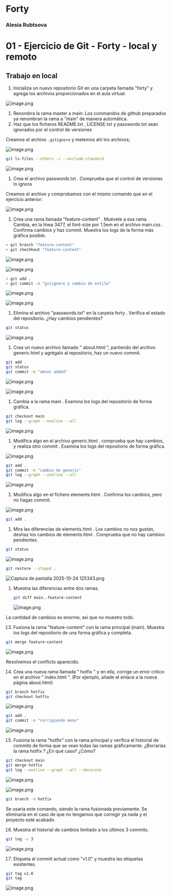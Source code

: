 # Forty

### Alesia Rubtsova

# 01 - Ejercicio de Git - Forty - local y remoto

## Trabajo en local

1. Inicializa un nuevo repositorio Git en una carpeta llamada "forty" y agrega los archivos
proporcionados en el aula virtual.

![image.png](image.png)

1. Renombra la rama master a main: Los commandos de github preparados ya renombran la rama a “main” de manera automática. 
2. Haz que los ficheros README.txt , LICENSE.txt y passwords.txt sean ignorados por el control
de versiones

Creamos el archivo `.gitignore` y metemos ahí los archivos;

![image.png](image%201.png)

```bash
git ls-files --others -i --exclude-standard
```

![image.png](image%202.png)

1. Crea el archivo passwords.txt . Comprueba que el control de versiones lo ignora

Creamos el archivo y comprobamos con el mismo comando que en el ejercicio anterior:

![image.png](image%203.png)

1. Crea una rama llamada "feature-content" . Muévete a esa rama. Cambia, en la línea 3477, el
font-size por 1.5em en el archivo main.css . Confirma cambios y haz commit. Muestra los logs
de la forma más gráfica posible.

```bash
> git branch "feature-content"
> git chechkout "feature-content"
```

![image.png](image%204.png)

![image.png](image%205.png)

```bash
> git add .
> git commit -m "gitignore y cambio de estilo"
```

![image.png](image%206.png)

![image.png](image%207.png)

1. Elimina el archivo "passwords.txt" en la carpeta forty . Verifica el estado del repositorio. ¿Hay cambios pendientes? 

```bash
git status 
```

![image.png](image%208.png)

1. Crea un nuevo archivo llamado " about.html ", partiendo del archivo generic.html y agrégalo al
repositorio, haz un nuevo commit.

```bash
git add .
git status
git commit -m "about added"
```

![image.png](image%209.png)

![image.png](image%2010.png)

1. Cambia a la rama main . Examina los logs del repositorio de forma gráfica.

```bash
git checkout main 
git log --graph --oneline --all
```

![image.png](image%2011.png)

1. Modifica algo en el archivo generic.html , comprueba que hay cambios, y realiza otro commit .
Examina los logs del repositorio de forma gráfica.

![image.png](image%2012.png)

```bash
git add .
git commit -m "cambio de generic"
git log --graph --oneline --all
```

![image.png](image%2013.png)

1. Modifica algo en el fichero elements.html . Confirma los cambios, pero no hagas commit.

![image.png](image%2014.png)

```bash
git add .
```

1. Mira las diferencias de elements.html . Los cambios no nos gustan, deshaz los cambios de
elements.html . Comprueba que no hay cambios pendientes.

```bash
git status
```

![image.png](image%2015.png)

```bash
git restore --staged .
```

![Captura de pantalla 2025-10-24 125343.png](Captura_de_pantalla_2025-10-24_125343.png)

1. Muestra las diferencias entre dos ramas.
    
    ```bash
    git diff main..feature-content
    ```
    
    ![image.png](image%2016.png)
    

La cantidad de cambios es enorme, así que no muestro todo.

13. Fusiona la rama "feature-content" con la rama principal (main). Muestra los logs del
repositorio de una forma gráfica y completa.

```bash
git merge feature-content
```

![image.png](image%2017.png)

Resolvemos el conflicto aparecido.

14. Crea una nueva rama llamada " hotfix " y en ella, corrige un error crítico en el archivo
" index.html ". (Por ejemplo, añade el enlace a la nueva página about.html)

```bash
git branch hotfix
git checkout hotfix
```

![image.png](image%2018.png)

```bash
git add .
git commit -m "corrigiendo menu"
```

![image.png](image%2019.png)

15. Fusiona la rama "hotfix" con la rama principal y verifica el historial de commits de forma que se
vean todas las ramas gráficamente. ¿Borrarías la rama hotfix ? ¿En qué caso? ¿Cómo?

```bash
git checkout main
git merge hotfix
git log --oneline --graph --all --decorate
```

![image.png](image%2020.png)

![image.png](image%2021.png)

```bash
git branch -d hotfix
```

Se usaría este comando, siendo la rama fusionada previamente. Se eliminaría en el caso de que no tengamos que corregir ya nada y el proyecto esté acabado. 

16. Muestra el historial de cambios limitado a los últimos 3 commits.

```bash
git log -n 3
```

![image.png](image%2022.png)

17. Etiqueta el commit actual como "v1.0" y muestra las etiquetas existentes.

```bash
git tag v1.0
git tag
```

![image.png](image%2023.png)